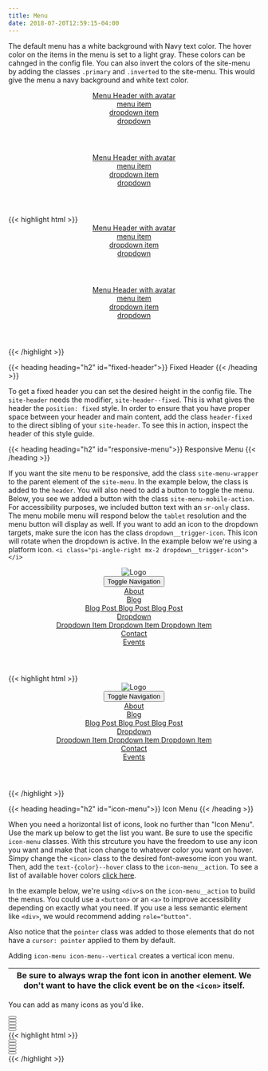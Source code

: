 ```yaml
---
title: Menu
date: 2018-07-20T12:59:15-04:00
---
```


The default menu has a white background with Navy text color. The hover color on the items in the menu is set to a light gray. These colors can be cahnged in the config file.
You can also invert the colors of the site-menu by adding the classes `.primary` and `.inverted` to the site-menu. This would give the menu a navy background and white text color.



<header class="site-header">
  <nav class="site-menu">
    <a href="#" class="site-menu__item">
      <span class="card__header-icon pill--circle-medium background-pink text-white mr-2">
        <i class="pi-rimdev text-base"></i>
      </span>
      <div class="font-lg">
        Menu Header with avatar
      </div>
    </a>
    <a href="#" class="site-menu__item">
      menu item
    </a>
    <div class="site-menu__item dropdown">
      <a href="#" class="dropdown__trigger">
        dropdown item
      </a>
      <div class="dropdown__content pin-right">
        <a href="#">
          dropdown
        </a>
      </div>
    </div>
  </nav>
</header>
<header class="site-header mt-5">
  <nav class="site-menu primary inverted">
    <a href="#" class="site-menu__item">
      <span class="card__header-icon pill--circle-medium background-pink text-white mr-2">
        <i class="pi-rimdev text-base"></i>
      </span>
      <div class="font-lg">
        Menu Header with avatar
      </div>
    </a>
    <a href="#" class="site-menu__item">
      menu item
    </a>
    <div class="site-menu__item dropdown">
      <a href="#" class="dropdown__trigger">
        dropdown item
      </a>
      <div class="dropdown__content pin-right">
        <a href="#">
          dropdown
        </a>
      </div>
    </div>
  </nav>
</header>

<div class="mt-3 mb-4">
{{< highlight html >}}
<header class="site-header">
  <nav class="site-menu">
    <a href="#" class="site-menu__item">
      <span class="card__header-icon pill--circle-medium background-pink text-white mr-2">
        <i class="pi-rimdev text-base"></i>
      </span>
      <div class="font-lg">
        Menu Header with avatar
      </div>
    </a>
    <a href="#" class="site-menu__item">
      menu item
    </a>
    <div class="site-menu__item dropdown">
      <a href="#" class="dropdown__trigger">
        dropdown item
      </a>
      <div class="dropdown__content pin-right">
        <a href="#">
          dropdown
        </a>
      </div>
    </div>
  </nav>
</header>
<header class="site-header mt-5">
  <nav class="site-menu primary inverted">
    <a href="#" class="site-menu__item">
      <span class="card__header-icon pill--circle-medium background-pink text-white mr-2">
        <i class="pi-rimdev text-base"></i>
      </span>
      <div class="font-lg">
        Menu Header with avatar
      </div>
    </a>
    <a href="#" class="site-menu__item">
      menu item
    </a>
    <div class="site-menu__item dropdown">
      <a href="#" class="dropdown__trigger">
        dropdown item
      </a>
      <div class="dropdown__content pin-right">
        <a href="#">
          dropdown
        </a>
      </div>
    </div>
  </nav>
</header>
{{< /highlight >}}
</div>


{{< heading heading="h2" id="fixed-header">}}
Fixed Header
{{< /heading >}}

To get a fixed header you can set the desired height in the config file. The `site-header` needs the modifier, `site-header--fixed`. This is what gives the header the `position: fixed` style.
In order to ensure that you have proper space between your header and main content, add the class `header-fixed` to the direct sibling of your `site-header`.
To see this in action, inspect the header of this style guide.



{{< heading heading="h2" id="responsive-menu">}}
Responsive Menu
{{< /heading >}}

If you want the site menu to be responsive, add the class `site-menu-wrapper` to the parent element of the `site-menu`.
In the example below, the class is added to the `header`. You will also need to add a button to toggle the menu. Below, you see we
added a button with the class `site-menu-mobile-action`. For accessibility purposes, we included button text with an `sr-only` class.
The menu mobile menu will respond below the `tablet` resolution and the menu button will display as well.
If you want to add an icon to the dropdown targets, make sure the icon has the class `dropdown__trigger-icon`. This icon will rotate when the dropdown
is active. In the example below we're using a platform icon. `<i class="pi-angle-right mx-2 dropdown__trigger-icon"></i>`


<header class="background-teal site-menu-wrapper py-3 px-3">
  <div class="block-container flex--justify-between">
    <div class="block block--shrink">
      <img src="https://dummyimage.com/150x50/fff/aaa" alt="Logo">
    </div>
    <button class="site-menu-mobile-action button--plain text-white">
      <span class="sr-only">Toggle Navigation</span>
      <i aria-hidden="true" focusable="false" class="pi-menu pi-xl"></i>
    </button>
    <nav class="site-menu background-teal inverted">
      <div class="site-menu__item">
        <a href="#" class="dropdown__trigger">
          About
        </a>
      </div>
      <div class="site-menu__item dropdown">
        <a href="#" class="dropdown__trigger flex flex--justify-between w-100">
          Blog <i class="pi-angle-right mx-2 dropdown__trigger-icon"></i>
        </a>
        <div class="dropdown__content pin-right">
          <a href="#">
            Blog Post
          </a>
          <a href="#">
            Blog Post
          </a>
          <a href="#">
            Blog Post
          </a>
        </div>
      </div>
      <div class="site-menu__item dropdown">
        <a href="#" class="dropdown__trigger flex flex--justify-between w-100">
          Dropdown <i class="pi-angle-right mx-2 dropdown__trigger-icon"></i>
        </a>
        <div class="dropdown__content pin-right">
          <a href="#">
            Dropdown Item
          </a>
          <a href="#">
            Dropdown Item
          </a>
          <a href="#">
            Dropdown Item
          </a>
        </div>
      </div>
      <div class="site-menu__item">
        <a href="#" class="dropdown__trigger">
          Contact
        </a>
      </div>
      <div class="site-menu__item">
        <a href="#" class="dropdown__trigger">
          Events
        </a>
      </div>
    </nav>
  </div>
</header>

<div class="mt-3 mb-4">
{{< highlight html >}}
<header class="background-teal site-menu-wrapper py-3 px-3">
  <div class="block-container flex--justify-between">
    <div class="block block--shrink">
      <img src="https://dummyimage.com/150x50/fff/aaa" alt="Logo">
    </div>
    <button class="site-menu-mobile-action button--plain text-white">
      <span class="sr-only">Toggle Navigation</span>
      <i aria-hidden="true" focusable="false" class="pi-menu pi-xl"></i>
    </button>
    <nav class="site-menu background-teal inverted">
      <div class="site-menu__item">
        <a href="#" class="dropdown__trigger">
          About
        </a>
      </div>
      <div class="site-menu__item dropdown">
        <a href="#" class="dropdown__trigger flex flex--justify-between w-100">
          Blog <i class="pi-angle-right mx-2 dropdown__trigger-icon"></i>
        </a>
        <div class="dropdown__content pin-right">
          <a href="#">
            Blog Post
          </a>
          <a href="#">
            Blog Post
          </a>
          <a href="#">
            Blog Post
          </a>
        </div>
      </div>
      <div class="site-menu__item dropdown">
        <a href="#" class="dropdown__trigger flex flex--justify-between w-100">
          Dropdown <i class="pi-angle-right mx-2 dropdown__trigger-icon"></i>
        </a>
        <div class="dropdown__content pin-right">
          <a href="#">
            Dropdown Item
          </a>
          <a href="#">
            Dropdown Item
          </a>
          <a href="#">
            Dropdown Item
          </a>
        </div>
      </div>
      <div class="site-menu__item">
        <a href="#" class="dropdown__trigger">
          Contact
        </a>
      </div>
      <div class="site-menu__item">
        <a href="#" class="dropdown__trigger">
          Events
        </a>
      </div>
    </nav>
  </div>
</header>
{{< /highlight >}}
</div>
 
 

{{< heading heading="h2" id="icon-menu">}}
Icon Menu
{{< /heading >}}

When you need a horizontal list of icons, look no further than "Icon Menu". Use the mark up below
to get the list you want. Be sure to use the specific `icon-menu` classes. With this strcuture you have
the freedom to use any icon you want and make that icon change to whatever color you want on hover.
Simpy change the `<icon>` class to the desired font-awesome icon you want. Then, add the `text-{color}--hover`
class to the `icon-menu__action`. To see a list of available hover colors [click here](/section-typography.html#kssref-typography-utilities-color).

In the example below, we're using `<div>`s on the `icon-menu__action` to build the menus. You could use a `<button>` or an `<a>` to improve accessibility
depending on exactly what you need. If you use a less semantic element like `<div>`, we would recommend adding `role="button"`.

Also notice that the `pointer` class was added to those elements that do not have a `cursor: pointer` applied to them by default.

Adding `icon-menu icon-menu--vertical` creates a vertical icon menu.

| <i class="fpi-warning text-orange"></i> Be sure to always wrap the font icon in another element. We don't want to have the click event be on the `<icon>` itself. |
| ----------------------------------------------------------------------------------------------------------------------------------------------------------------- |


You can add as many icons as you'd like.


<div class="icon-menu">
  <div class="icon-menu__item">
    <button class="icon-menu__action button--plain text-negative--hover pointer">
      <i class="pi-trash" aria-hidden="hidden"></i>
    </button>
  </div>
  <div class="icon-menu__item">
    <button class="icon-menu__action button--plain text-positive--hover pointer">
      <i class="pi-edit" aria-hidden="hidden"></i>
    </button>
  </div>
  <div class="icon-menu__item">
    <button class="icon-menu__action button--plain text-red--hover pointer">
      <i class="pi-clock" aria-hidden="hidden"></i>
    </button>
  </div>
</div>
<div class="icon-menu icon-menu--vertical">
  <div class="icon-menu__item">
    <button class="icon-menu__action button--plain text-negative--hover pointer">
      <i class="pi-trash" aria-hidden="hidden"></i>
    </button>
  </div>
  <div class="icon-menu__item">
    <button class="icon-menu__action button--plain text-positive--hover pointer">
      <i class="pi-edit" aria-hidden="hidden"></i>
    </button>
  </div>
</div>

<div class="mt-3 mb-4">
{{< highlight html >}}
<div class="icon-menu">
  <div class="icon-menu__item">
    <button class="icon-menu__action button--plain text-negative--hover pointer">
      <i class="pi-trash" aria-hidden="hidden"></i>
    </button>
  </div>
  <div class="icon-menu__item">
    <button class="icon-menu__action button--plain text-positive--hover pointer">
      <i class="pi-edit" aria-hidden="hidden"></i>
    </button>
  </div>
  <div class="icon-menu__item">
    <button class="icon-menu__action button--plain text-red--hover pointer">
      <i class="pi-clock" aria-hidden="hidden"></i>
    </button>
  </div>
</div>
<div class="icon-menu icon-menu--vertical">
  <div class="icon-menu__item">
    <button class="icon-menu__action button--plain text-negative--hover pointer">
      <i class="pi-trash" aria-hidden="hidden"></i>
    </button>
  </div>
  <div class="icon-menu__item">
    <button class="icon-menu__action button--plain text-positive--hover pointer">
      <i class="pi-edit" aria-hidden="hidden"></i>
    </button>
  </div>
</div>
{{< /highlight >}}
</div>

